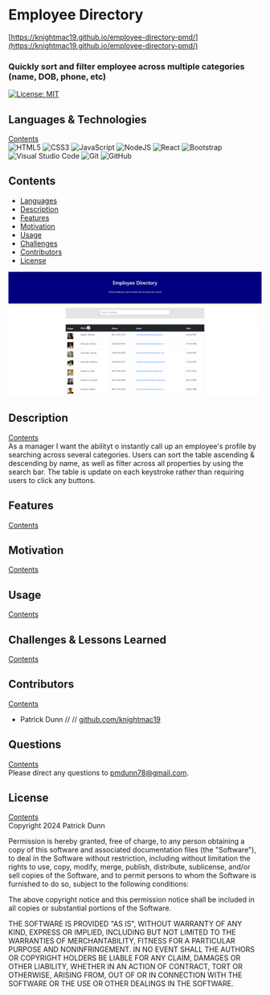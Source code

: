 # Employee Directory

[https://knightmac19.github.io/employee-directory-pmd/](https://knightmac19.github.io/employee-directory-pmd/)

### Quickly sort and filter employee across multiple categories (name, DOB, phone, etc)

[![License: MIT](https://img.shields.io/badge/License-MIT-yellow.svg)](https://opensource.org/licenses/MIT)

## <a id="languages"></a> Languages & Technologies

[Contents](#contents)  
<img alt="HTML5" src="https://img.shields.io/badge/html5-%23E34F26.svg?&style=for-the-badge&logo=html5&logoColor=white"/>
<img alt="CSS3" src="https://img.shields.io/badge/css3-%231572B6.svg?&style=for-the-badge&logo=css3&logoColor=white"/>
<img alt="JavaScript" src="https://img.shields.io/badge/javascript-%23323330.svg?&style=for-the-badge&logo=javascript&logoColor=%23F7DF1E"/>
<img alt="NodeJS" src="https://img.shields.io/badge/node.js-%2343853D.svg?&style=for-the-badge&logo=node.js&logoColor=white"/>
<img alt="React" src="https://img.shields.io/badge/react-%2320232a.svg?&style=for-the-badge&logo=react&logoColor=%2361DAFB"/>
<img alt="Bootstrap" src="https://img.shields.io/badge/bootstrap-%23563D7C.svg?&style=for-the-badge&logo=bootstrap&logoColor=white"/>
<img alt="Visual Studio Code" src="https://img.shields.io/badge/VisualStudioCode-0078d7.svg?&style=for-the-badge&logo=visual-studio-code&logoColor=white"/>
<img alt="Git" src="https://img.shields.io/badge/git-%23F05033.svg?&style=for-the-badge&logo=git&logoColor=white"/>
<img alt="GitHub" src="https://img.shields.io/badge/github-%23121011.svg?&style=for-the-badge&logo=github&logoColor=white"/>

## <a id="contents"></a> Contents

- [Languages](#languages)
- [Description](#description)
- [Features](#features)
- [Motivation](#motivation)
- [Usage](#usage)
- [Challenges](#challenges)
- [Contributors](#contributors)
- [License](#license)

![screenshot](https://github.com/knightmac19/employee-directory-pmd/blob/master/public/empDirScreenshot.png)

## <a id="description"></a> Description

[Contents](#contents)  
As a manager I want the abilityt o instantly call up an employee's profile by searching across several categories. Users can sort the table ascending & descending by name, as well as filter across all properties by using the search bar. The table is update on each keystroke rather than requiring users to click any buttons.

## <a id="features"></a> Features

[Contents](#contents)

## <a id="motivation"></a> Motivation

[Contents](#contents)

## <a id="usage"></a> Usage

[Contents](#contents)

## <a id="challenges"></a> Challenges & Lessons Learned

[Contents](#contents)

## <a id="contributors"></a> Contributors

[Contents](#contents)

- Patrick Dunn // [](mailto:) // [github.com/knightmac19](https://github.com/knightmac19)

## <a id="questions"></a> Questions

[Contents](#contents)  
Please direct any questions to [pmdunn78@gmail.com](mailto:pmdunn78@gmail.com).

## <a id="license"></a> License

[Contents](#contents)  
Copyright 2024 Patrick Dunn

Permission is hereby granted, free of charge, to any person obtaining a copy of this software and associated documentation files (the "Software"), to deal in the Software without restriction, including without limitation the rights to use, copy, modify, merge, publish, distribute, sublicense, and/or sell copies of the Software, and to permit persons to whom the Software is furnished to do so, subject to the following conditions:

The above copyright notice and this permission notice shall be included in all copies or substantial portions of the Software.

THE SOFTWARE IS PROVIDED "AS IS", WITHOUT WARRANTY OF ANY KIND, EXPRESS OR IMPLIED, INCLUDING BUT NOT LIMITED TO THE WARRANTIES OF MERCHANTABILITY, FITNESS FOR A PARTICULAR PURPOSE AND NONINFRINGEMENT. IN NO EVENT SHALL THE AUTHORS OR COPYRIGHT HOLDERS BE LIABLE FOR ANY CLAIM, DAMAGES OR OTHER LIABILITY, WHETHER IN AN ACTION OF CONTRACT, TORT OR OTHERWISE, ARISING FROM, OUT OF OR IN CONNECTION WITH THE SOFTWARE OR THE USE OR OTHER DEALINGS IN THE SOFTWARE.

